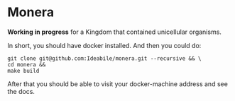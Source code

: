 # Monera
**Working in progress** for a Kingdom that contained unicellular organisms.

In short, you should have docker installed.
And then you could do:
```
git clone git@github.com:Ideabile/monera.git --recursive && \
cd monera &&
make build
```

After that you should be able to visit your docker-machine address and see the docs.
